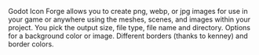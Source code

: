 Godot Icon Forge allows you to create png, webp, or jpg images for use in your game or anywhere using the meshes, scenes, and images within your project. You pick the output size, file type, file name and directory. Options for a background color or image. Different borders (thanks to kenney) and border colors.
